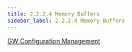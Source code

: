 ```yaml
---
title: 2.2.2.4 Memory Buffers
sidebar_label: 2.2.2.4 Memory Buffers
---
```


[GW Configuration Management](../../artifacts/gwConfigurationManagement.xsd)
